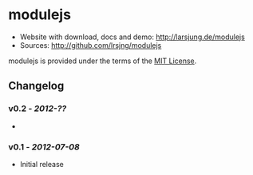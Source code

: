 # modulejs

* Website with download, docs and demo: <http://larsjung.de/modulejs>
* Sources: <http://github.com/lrsjng/modulejs>

modulejs is provided under the terms of the [MIT License](http://github.com/lrsjng/modulejs/blob/master/LICENSE.txt).


## Changelog


### v0.2 - *2012-??*

* 


### v0.1 - *2012-07-08*

* Initial release

